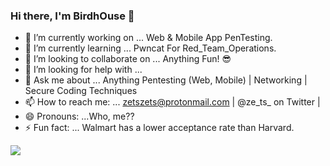 ### Hi there, I'm BirdhOuse 👋

- 🔭 I’m currently working on ... Web & Mobile App PenTesting. 
- 🌱 I’m currently learning ... Pwncat For Red_Team_Operations.
- 👯 I’m looking to collaborate on ... Anything Fun! 😎
- 🤔 I’m looking for help with ... 
- 💬 Ask me about ... Anything Pentesting (Web, Mobile) | Networking | Secure Coding Techniques
- 📫 How to reach me: ... zetszets@protonmail.com | @ze_ts_ on Twitter |
- 😄 Pronouns: ...Who, me??
- ⚡ Fun fact: ... Walmart has a lower acceptance rate than Harvard.


<img src="https://github-readme-stats.vercel.app/api?username=Birdh0use&&show_icons=true&title_color=ffffff&icon_color=bb2acf&text_color=daf7dc&bg_color=002E2D">
